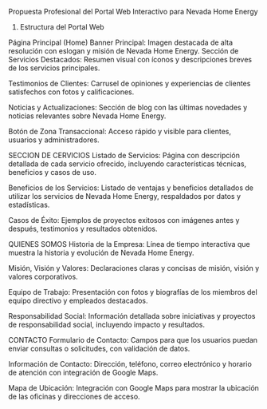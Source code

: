 Propuesta Profesional del Portal Web Interactivo para Nevada Home Energy

1. Estructura del Portal Web
   
Página Principal (Home)
Banner Principal: Imagen destacada de alta resolución con eslogan y misión de Nevada Home Energy.
Sección de Servicios Destacados: Resumen visual con íconos y descripciones breves de los servicios principales.

Testimonios de Clientes: Carrusel de opiniones y experiencias de clientes satisfechos con fotos y calificaciones.

Noticias y Actualizaciones: Sección de blog con las últimas novedades y noticias relevantes sobre Nevada Home Energy.

Botón de Zona Transaccional: Acceso rápido y visible para clientes, usuarios y administradores.

SECCION DE CERVICIOS
Listado de Servicios: Página con descripción detallada de cada servicio ofrecido, incluyendo características técnicas, beneficios y casos de uso.

Beneficios de los Servicios: Listado de ventajas y beneficios detallados de utilizar los servicios de Nevada Home Energy, respaldados por datos y estadísticas.

Casos de Éxito: Ejemplos de proyectos exitosos con imágenes antes y después, testimonios y resultados obtenidos.

QUIENES SOMOS
Historia de la Empresa: Línea de tiempo interactiva que muestra la historia y evolución de Nevada Home Energy.

Misión, Visión y Valores: Declaraciones claras y concisas de misión, visión y valores corporativos.

Equipo de Trabajo: Presentación con fotos y biografías de los miembros del equipo directivo y empleados destacados.

Responsabilidad Social: Información detallada sobre iniciativas y proyectos de responsabilidad social, incluyendo impacto y resultados.

CONTACTO
Formulario de Contacto: Campos para que los usuarios puedan enviar consultas o solicitudes, con validación de datos.

Información de Contacto: Dirección, teléfono, correo electrónico y horario de atención con integración de Google Maps.

Mapa de Ubicación: Integración con Google Maps para mostrar la ubicación de las oficinas y direcciones de acceso.
 
 
 
